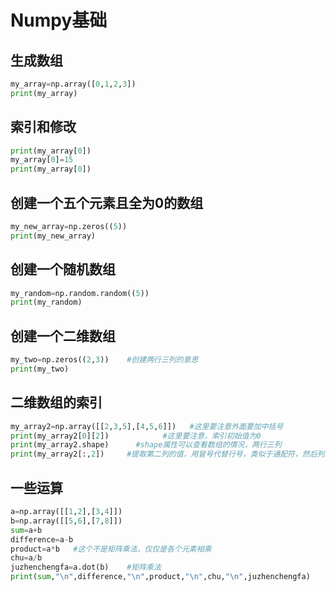 # Numpy基础

## 生成数组

```python
my_array=np.array([0,1,2,3])
print(my_array)
```



## 索引和修改

```python
print(my_array[0])
my_array[0]=15
print(my_array[0])
```

## 创建一个五个元素且全为0的数组

```python
my_new_array=np.zeros((5))
print(my_new_array)
```

## 创建一个随机数组

```python
my_random=np.random.random((5))
print(my_random)
```

## 创建一个二维数组

```python
my_two=np.zeros((2,3))    #创建两行三列的意思
print(my_two)
```

## 二维数组的索引

```python
my_array2=np.array([[2,3,5],[4,5,6]])   #这里要注意外面要加中括号
print(my_array2[0][2])            #这里要注意，索引初始值为0
print(my_array2.shape)      #shape属性可以查看数组的情况，两行三列
print(my_array2[:,2])     #提取第二列的值，用冒号代替行号，类似于通配符，然后列就行
```

## 一些运算

```python
a=np.array([[1,2],[3,4]])
b=np.array([[5,6],[7,8]])
sum=a+b
difference=a-b
product=a*b   #这个不是矩阵乘法，仅仅是各个元素相乘
chu=a/b
juzhenchengfa=a.dot(b)    #矩阵乘法
print(sum,"\n",difference,"\n",product,"\n",chu,"\n",juzhenchengfa)
```